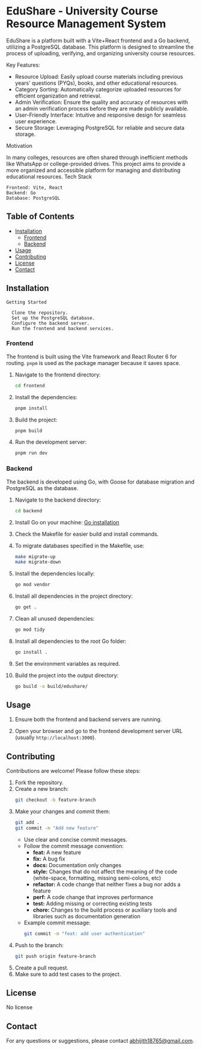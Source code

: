 # EduShare - University Course Resource Management System

EduShare is a platform built with a Vite+React frontend and a Go backend, utilizing a PostgreSQL database. This platform is designed to streamline the process of uploading, verifying, and organizing university course resources.

Key Features:

- Resource Upload: Easily upload course materials including previous years' questions (PYQs), books, and other educational resources.
- Category Sorting: Automatically categorize uploaded resources for efficient organization and retrieval.
- Admin Verification: Ensure the quality and accuracy of resources with an admin verification process before they are made publicly available.
- User-Friendly Interface: Intuitive and responsive design for seamless user experience.
- Secure Storage: Leveraging PostgreSQL for reliable and secure data storage.

Motivation

In many colleges, resources are often shared through inefficient methods like WhatsApp or college-provided drives. This project aims to provide a more organized and accessible platform for managing and distributing educational resources.
Tech Stack

    Frontend: Vite, React
    Backend: Go
    Database: PostgreSQL

## Table of Contents
- [Installation](#installation)
  - [Frontend](#frontend)
  - [Backend](#backend)
- [Usage](#usage)
- [Contributing](#contributing)
- [License](#license)
- [Contact](#contact)

## Installation
    Getting Started
    
      Clone the repository.
      Set up the PostgreSQL database.
      Configure the backend server.
      Run the frontend and backend services.
      
### Frontend

The frontend is built using the Vite framework and React Router 6 for routing. `pnpm` is used as the package manager because it saves space.

1. Navigate to the frontend directory:
    ```bash
    cd frontend
    ```

2. Install the dependencies:
    ```bash
    pnpm install
    ```

3. Build the project:
    ```bash
    pnpm build
    ```

4. Run the development server:
    ```bash
    pnpm run dev
    ```

### Backend

The backend is developed using Go, with Goose for database migration and PostgreSQL as the database.

1. Navigate to the backend directory:
    ```bash
    cd backend
    ```

2. Install Go on your machine: [Go installation](https://go.dev/doc/install)

3. Check the Makefile for easier build and install commands.

4. To migrate databases specified in the Makefile, use:
    ```bash
    make migrate-up
    make migrate-down
    ```

5. Install the dependencies locally:
    ```bash
    go mod vendor
    ```

6. Install all dependencies in the project directory:
    ```bash
    go get .
    ```

7. Clean all unused dependencies:
    ```bash
    go mod tidy
    ```

8. Install all dependencies to the root Go folder:
    ```bash
    go install .
    ```

9. Set the environment variables as required.

10. Build the project into the output directory:
    ```bash
    go build -o build/edushare/
    ```

## Usage

1. Ensure both the frontend and backend servers are running.

2. Open your browser and go to the frontend development server URL (usually `http://localhost:3000`).

## Contributing

Contributions are welcome! Please follow these steps:

1. Fork the repository.
2. Create a new branch:
    ```bash
    git checkout -b feature-branch
    ```
3. Make your changes and commit them:
    ```bash
    git add .
    git commit -m "Add new feature"
    ```
   - Use clear and concise commit messages.
   - Follow the commit message convention:
     - **feat:** A new feature
     - **fix:** A bug fix
     - **docs:** Documentation only changes
     - **style:** Changes that do not affect the meaning of the code (white-space, formatting, missing semi-colons, etc)
     - **refactor:** A code change that neither fixes a bug nor adds a feature
     - **perf:** A code change that improves performance
     - **test:** Adding missing or correcting existing tests
     - **chore:** Changes to the build process or auxiliary tools and libraries such as documentation generation
   - Example commit message:
     ```bash
     git commit -m "feat: add user authentication"
     ```
4. Push to the branch:
    ```bash
    git push origin feature-branch
    ```
5. Create a pull request.
6. Make sure to add test cases to the project.

## License

No license

## Contact

For any questions or suggestions, please contact [abhijith18765@gmail.com](mailto:abhijith18765@gmail.com).
